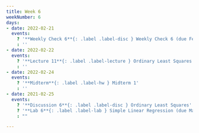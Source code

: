 ```yaml
---
title: Week 6
weekNumber: 6
days:
- date: 2022-02-21
  events:
    ? '**Weekly Check 6**{: .label .label-disc } Weekly Check 6 (due Feb 28)'
    : ''
- date: 2022-02-22
  events:
    ? '**Lecture 11**{: .label .label-lecture } Ordinary Least Squares'
    : ''
- date: 2022-02-24
  events:
    ? '**Midterm**{: .label .label-hw } Midterm 1'
    : ''
- date: 2021-02-25
  events:
    ? '**Discussion 6**{: .label .label-disc } Ordinary Least Squares'
    ? '**Lab 6**{: .label .label-lab } Simple Linear Regression (due Mar 1)'
    : ""

---
```

